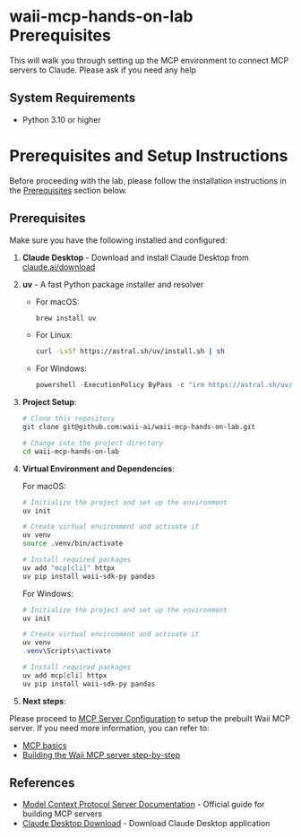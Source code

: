 # waii-mcp-hands-on-lab Prerequisites
This will walk you through setting up the MCP environment to connect MCP servers to Claude. 
Please ask if you need any help

## System Requirements

- Python 3.10 or higher

# Prerequisites and Setup Instructions

Before proceeding with the lab, please follow the installation instructions in the [Prerequisites](#prerequisites) section below.

## Prerequisites

Make sure you have the following installed and configured:

1. **Claude Desktop** - Download and install Claude Desktop from [claude.ai/download](https://claude.ai/download)

2. **uv** - A fast Python package installer and resolver
   - For macOS:
     ```bash
     brew install uv
     ```
   - For Linux:
     ```bash
     curl -LsSf https://astral.sh/uv/install.sh | sh
     ```
   - For Windows:
     ```powershell
     powershell -ExecutionPolicy ByPass -c "irm https://astral.sh/uv/install.ps1 | iex"
     ```

3. **Project Setup**:
   ```bash
   # Clone this repository
   git clone git@github.com:waii-ai/waii-mcp-hands-on-lab.git

   # Change into the project directory
   cd waii-mcp-hands-on-lab
   ```

4. **Virtual Environment and Dependencies**:

   For macOS:
   ```bash
   # Initialize the project and set up the environment
   uv init

   # Create virtual environment and activate it
   uv venv
   source .venv/bin/activate

   # Install required packages
   uv add "mcp[cli]" httpx
   uv pip install waii-sdk-py pandas
   ```

   For Windows:
   ```powershell
   # Initialize the project and set up the environment
   uv init

   # Create virtual environment and activate it
   uv venv
   .venv\Scripts\activate

   # Install required packages
   uv add mcp[cli] httpx
   uv pip install waii-sdk-py pandas
   ```

5. **Next steps**:

Please proceed to [MCP Server Configuration](lab-docs/1_configuring_waii_mcp_server.md) to setup the prebuilt Waii MCP server.
If you need more information, you can refer to:
  - [MCP basics](lab-docs/ref_understand_the_basics.md)
  - [Building the Waii MCP server step-by-step](lab-docs/ref_building_mcp_server.md)

## References

- [Model Context Protocol Server Documentation](https://modelcontextprotocol.io/quickstart/server) - Official guide for building MCP servers
- [Claude Desktop Download](https://claude.ai/download) - Download Claude Desktop application
